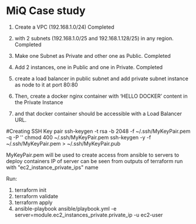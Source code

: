 # MiQ Case study 
1. Create a VPC (192.168.1.0/24) 
Completed
2. with 2 subnets  (192.168.1.0/25 and 192.168.1.128/25) in any region. 
Completed
3. Make one Subnet as Private and other one as Public. 
Completed
3. Add 2 instances, one in Public and one in Private. 
Completed
4. create a load balancer in public subnet and add private subnet instance as node to it at port 80:80

5. Then, create a docker nginx container with ‘HELLO DOCKER’ content in the Private Instance 

6. and that docker container should be accessible with a Load Balancer URL.



#Creating SSH Key pair
ssh-keygen -t rsa -b 2048 -f ~/.ssh/MyKeyPair.pem -q -P ''
chmod 400 ~/.ssh/MyKeyPair.pem
ssh-keygen -y -f ~/.ssh/MyKeyPair.pem > ~/.ssh/MyKeyPair.pub

MyKeyPair.pem will be used to create access from ansible to servers to deploy containers
IP of server can be seen from outputs of terraform run with "ec2_instance_private_ips" name

Run:
1. terraform init
2. terraform validate
3. terraform apply
4. ansible-playbook ansible/playbook.yml -e server=module.ec2_instances_private.private_ip -u ec2-user

